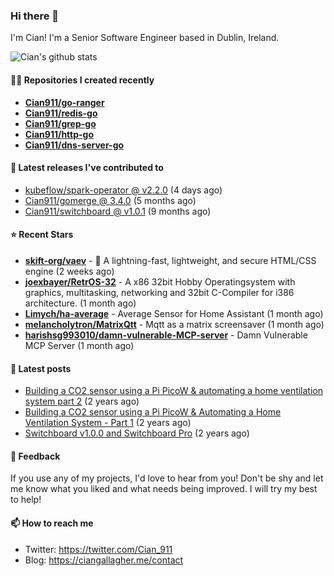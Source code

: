 ### Hi there 👋

I'm Cian! I'm a Senior Software Engineer based in Dublin, Ireland.

![Cian's github stats](https://github-readme-stats.vercel.app/api?username=CIan911&theme=dracula&show_icons=true)

#### 👨‍💻 Repositories I created recently
- **[Cian911/go-ranger](https://github.com/Cian911/go-ranger)**
- **[Cian911/redis-go](https://github.com/Cian911/redis-go)**
- **[Cian911/grep-go](https://github.com/Cian911/grep-go)**
- **[Cian911/http-go](https://github.com/Cian911/http-go)**
- **[Cian911/dns-server-go](https://github.com/Cian911/dns-server-go)**

#### 🚀 Latest releases I've contributed to


- [kubeflow/spark-operator @ v2.2.0](https://github.com/kubeflow/spark-operator/releases/tag/v2.2.0) (4 days ago)
- [Cian911/gomerge @ 3.4.0](https://github.com/Cian911/gomerge/releases/tag/3.4.0) (5 months ago)
- [Cian911/switchboard @ v1.0.1](https://github.com/Cian911/switchboard/releases/tag/v1.0.1) (9 months ago)

#### ⭐ Recent Stars


- **[skift-org/vaev](https://github.com/skift-org/vaev)** - 🌊 A lightning-fast, lightweight, and secure HTML/CSS engine (2 weeks ago)
- **[joexbayer/RetrOS-32](https://github.com/joexbayer/RetrOS-32)** - A x86 32bit Hobby Operatingsystem with graphics, multitasking, networking and 32bit C-Compiler for i386 architecture. (1 month ago)
- **[Limych/ha-average](https://github.com/Limych/ha-average)** - Average Sensor for Home Assistant (1 month ago)
- **[melancholytron/MatrixQtt](https://github.com/melancholytron/MatrixQtt)** - Mqtt as a matrix screensaver (1 month ago)
- **[harishsg993010/damn-vulnerable-MCP-server](https://github.com/harishsg993010/damn-vulnerable-MCP-server)** - Damn Vulnerable MCP Server (1 month ago)

#### 📄 Latest posts
- [Building a CO2 sensor using a Pi PicoW &amp; automating a home ventilation system part 2](https://ciangallagher.me/2023/11/27/Co2-sensor-using-tiny-go-part-2/) (2 years ago)
- [Building a CO2 sensor using a Pi PicoW &amp; Automating a Home Ventilation System - Part 1](https://ciangallagher.me/2023/11/04/custom-co2-sensor-using-using-pi-picow/) (2 years ago)
- [Switchboard v1.0.0 and Switchboard Pro](https://ciangallagher.me/2022/09/17/Switchboard-v1-and-pro/) (2 years ago)

#### 💬 Feedback

If you use any of my projects, I'd love to hear from you! Don't be shy and let me know what you liked
and what needs being improved. I will try my best to help!

#### 📫 How to reach me

- Twitter: https://twitter.com/Cian_911
- Blog: https://ciangallagher.me/contact
